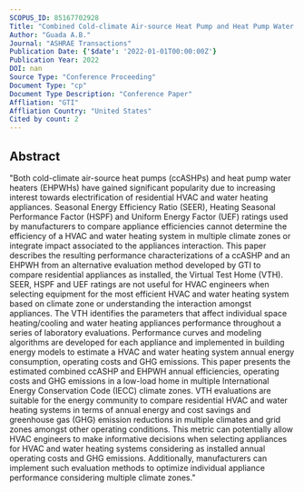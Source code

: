 ```yaml
---
SCOPUS_ID: 85167702928
Title: "Combined Cold-climate Air-source Heat Pump and Heat Pump Water Heater System Performance in Multiple Climate Zones"
Author: "Guada A.B."
Journal: "ASHRAE Transactions"
Publication Date: {'$date': '2022-01-01T00:00:00Z'}
Publication Year: 2022
DOI: nan
Source Type: "Conference Proceeding"
Document Type: "cp"
Document Type Description: "Conference Paper"
Affliation: "GTI"
Affliation Country: "United States"
Cited by count: 2
---
```


## Abstract
"Both cold-climate air-source heat pumps (ccASHPs) and heat pump water heaters (EHPWHs) have gained significant popularity due to increasing interest towards electrification of residential HVAC and water heating appliances. Seasonal Energy Efficiency Ratio (SEER), Heating Seasonal Performance Factor (HSPF) and Uniform Energy Factor (UEF) ratings used by manufacturers to compare appliance efficiencies cannot determine the efficiency of a HVAC and water heating system in multiple climate zones or integrate impact associated to the appliances interaction. This paper describes the resulting performance characterizations of a ccASHP and an EHPWH from an alternative evaluation method developed by GTI to compare residential appliances as installed, the Virtual Test Home (VTH). SEER, HSPF and UEF ratings are not useful for HVAC engineers when selecting equipment for the most efficient HVAC and water heating system based on climate zone or understanding the interaction amongst appliances. The VTH identifies the parameters that affect individual space heating/cooling and water heating appliances performance throughout a series of laboratory evaluations. Performance curves and modeling algorithms are developed for each appliance and implemented in building energy models to estimate a HVAC and water heating system annual energy consumption, operating costs and GHG emissions. This paper presents the estimated combined ccASHP and EHPWH annual efficiencies, operating costs and GHG emissions in a low-load home in multiple International Energy Conservation Code (IECC) climate zones. VTH evaluations are suitable for the energy community to compare residential HVAC and water heating systems in terms of annual energy and cost savings and greenhouse gas (GHG) emission reductions in multiple climates and grid zones amongst other operating conditions. This metric can potentially allow HVAC engineers to make informative decisions when selecting appliances for HVAC and water heating systems considering as installed annual operating costs and GHG emissions. Additionally, manufacturers can implement such evaluation methods to optimize individual appliance performance considering multiple climate zones."
